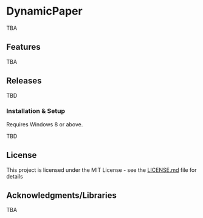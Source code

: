 # DynamicPaper
TBA

## Features
TBA

## Releases
TBD

### Installation & Setup
Requires Windows 8 or above.

TBD

## License

This project is licensed under the MIT License - see the [LICENSE.md](LICENSE.md) file for details

## Acknowledgments/Libraries

TBA
